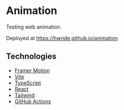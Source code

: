 # Animation

Testing web animation.

Deployed at https://hwride.github.io/animation

## Technologies

- [Framer Motion](https://www.framer.com/motion/)
- [Vite](https://vitejs.dev/)
- [TypeScript](https://www.typescriptlang.org/)
- [React](https://react.dev/)
- [Tailwind](https://tailwindcss.com/)
- [GitHub Actions](https://docs.github.com/en/actions)
